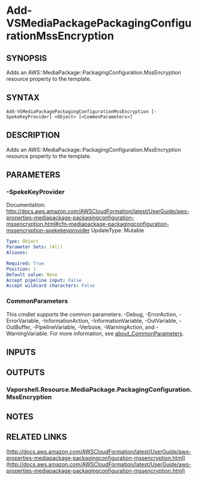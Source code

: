# Add-VSMediaPackagePackagingConfigurationMssEncryption

## SYNOPSIS
Adds an AWS::MediaPackage::PackagingConfiguration.MssEncryption resource property to the template.

## SYNTAX

```
Add-VSMediaPackagePackagingConfigurationMssEncryption [-SpekeKeyProvider] <Object> [<CommonParameters>]
```

## DESCRIPTION
Adds an AWS::MediaPackage::PackagingConfiguration.MssEncryption resource property to the template.

## PARAMETERS

### -SpekeKeyProvider
Documentation: http://docs.aws.amazon.com/AWSCloudFormation/latest/UserGuide/aws-properties-mediapackage-packagingconfiguration-mssencryption.html#cfn-mediapackage-packagingconfiguration-mssencryption-spekekeyprovider
UpdateType: Mutable

```yaml
Type: Object
Parameter Sets: (All)
Aliases:

Required: True
Position: 1
Default value: None
Accept pipeline input: False
Accept wildcard characters: False
```

### CommonParameters
This cmdlet supports the common parameters: -Debug, -ErrorAction, -ErrorVariable, -InformationAction, -InformationVariable, -OutVariable, -OutBuffer, -PipelineVariable, -Verbose, -WarningAction, and -WarningVariable. For more information, see [about_CommonParameters](http://go.microsoft.com/fwlink/?LinkID=113216).

## INPUTS

## OUTPUTS

### Vaporshell.Resource.MediaPackage.PackagingConfiguration.MssEncryption
## NOTES

## RELATED LINKS

[http://docs.aws.amazon.com/AWSCloudFormation/latest/UserGuide/aws-properties-mediapackage-packagingconfiguration-mssencryption.html](http://docs.aws.amazon.com/AWSCloudFormation/latest/UserGuide/aws-properties-mediapackage-packagingconfiguration-mssencryption.html)

